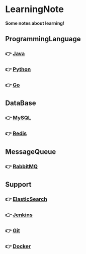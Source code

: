 # LearningNote
**Some notes about learning!**
## ProgrammingLanguage
### 👉 [Java](https://github.com/xuyangliu/LearningNote/blob/master/ProgrammingLanguage/Java/README.md)
### 👉 [Python](https://github.com/xuyangliu/LearningNote/blob/master/ProgrammingLanguage/Python/README.md)
### 👉 [Go](https://github.com/xuyangliu/LearningNote/blob/master/ProgrammingLanguage/Go/README.md)
## DataBase
### 👉 [MySQL](https://github.com/xuyangliu/LearningNote/blob/master/MySQL/README.md)
### 👉 [Redis](https://github.com/xuyangliu/LearningNote/blob/master/Redis/README.md)
## MessageQueue
### 👉 [RabbitMQ](https://github.com/xuyangliu/LearningNote/blob/master/MessageQueue/RabbitMQ/README.md)
## Support
### 👉 [ElasticSearch](https://github.com/xuyangliu/LearningNote/blob/master/ElasticSearch/README.md)
### 👉 [Jenkins](https://github.com/xuyangliu/LearningNote/blob/master/Jenkins/README.md)
### 👉 [Git](https://github.com/xuyangliu/LearningNote/blob/master/Git/README.md)
### 👉 [Docker](https://github.com/xuyangliu/LearningNote/blob/master/Docker/README.md)


